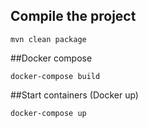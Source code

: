 ## Compile the project

```
mvn clean package
```

##Docker compose

```
docker-compose build
```

##Start containers (Docker up)

```
docker-compose up
```